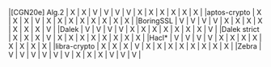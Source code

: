 |[CGN20e] Alg.2 | X | X | V | V | V | V | X | X | X | X | X | X |
|aptos-crypto   | X | X | X | V | X | X | X | X | X | X | X | X |
|BoringSSL      | V | V | V | V | X | X | X | X | X | X | X | V |
|Dalek          | V | V | V | V | X | X | X | X | X | X | X | V |
|Dalek strict   | X | X | X | V | X | X | X | X | X | X | X | X |
|Hacl*          | V | V | V | V | X | X | X | X | X | X | X | X |
|libra-crypto   | X | X | X | V | X | X | X | X | X | X | X | X |
|Zebra          | V | V | V | V | V | V | X | X | X | V | V | V |
